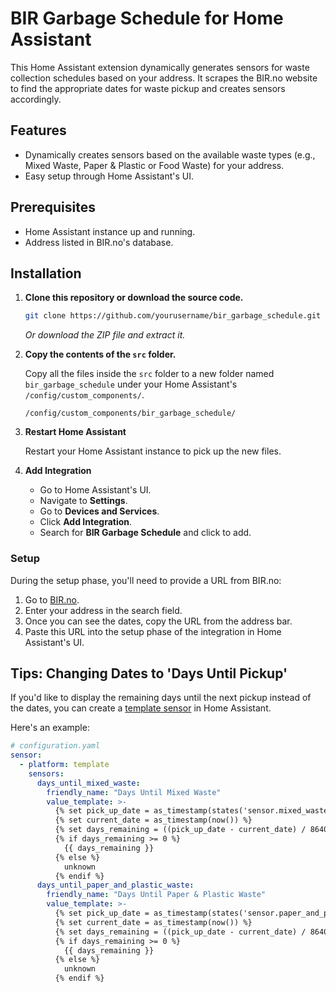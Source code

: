 # BIR Garbage Schedule for Home Assistant

This Home Assistant extension dynamically generates sensors for waste collection schedules based on your address. It scrapes the BIR.no website to find the appropriate dates for waste pickup and creates sensors accordingly.

## Features

- Dynamically creates sensors based on the available waste types (e.g., Mixed Waste, Paper & Plastic or Food Waste) for your address.
- Easy setup through Home Assistant's UI.

## Prerequisites

- Home Assistant instance up and running.
- Address listed in BIR.no's database.

## Installation

1. **Clone this repository or download the source code.**
   
    ```bash
    git clone https://github.com/yourusername/bir_garbage_schedule.git
    ```

    *Or download the ZIP file and extract it.*

2. **Copy the contents of the `src` folder.**

    Copy all the files inside the `src` folder to a new folder named `bir_garbage_schedule` under your Home Assistant's `/config/custom_components/`.

    ```
    /config/custom_components/bir_garbage_schedule/
    ```

3. **Restart Home Assistant**

    Restart your Home Assistant instance to pick up the new files.

4. **Add Integration**

    - Go to Home Assistant's UI.
    - Navigate to **Settings**.
    - Go to **Devices and Services**.
    - Click **Add Integration**.
    - Search for **BIR Garbage Schedule** and click to add.

### Setup

During the setup phase, you'll need to provide a URL from BIR.no:

1. Go to [BIR.no](https://bir.no/).
2. Enter your address in the search field.
3. Once you can see the dates, copy the URL from the address bar.
4. Paste this URL into the setup phase of the integration in Home Assistant's UI.

## Tips: Changing Dates to 'Days Until Pickup'

If you'd like to display the remaining days until the next pickup instead of the dates, you can create a [template sensor](https://www.home-assistant.io/integrations/template/) in Home Assistant.

Here's an example:

```yaml
# configuration.yaml
sensor:
  - platform: template
    sensors:
      days_until_mixed_waste:
        friendly_name: "Days Until Mixed Waste"
        value_template: >-
          {% set pick_up_date = as_timestamp(states('sensor.mixed_waste')) %}
          {% set current_date = as_timestamp(now()) %}
          {% set days_remaining = ((pick_up_date - current_date) / 86400) | int %}
          {% if days_remaining >= 0 %}
            {{ days_remaining }}
          {% else %}
            unknown
          {% endif %}
      days_until_paper_and_plastic_waste:
        friendly_name: "Days Until Paper & Plastic Waste"
        value_template: >-
          {% set pick_up_date = as_timestamp(states('sensor.paper_and_plastic_waste')) %}
          {% set current_date = as_timestamp(now()) %}
          {% set days_remaining = ((pick_up_date - current_date) / 86400) | int %}
          {% if days_remaining >= 0 %}
            {{ days_remaining }}
          {% else %}
            unknown
          {% endif %}

```